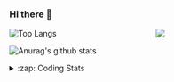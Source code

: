 ### Hi there 👋

<!--
**tao8687/tao8687** is a ✨ _special_ ✨ repository because its `README.md` (this file) appears on your GitHub profile.

Here are some ideas to get you started:

- 🔭 I’m currently working on ...
- 🌱 I’m currently learning ...
- 👯 I’m looking to collaborate on ...
- 🤔 I’m looking for help with ...
- 💬 Ask me about ...
- 📫 How to reach me: ...
- 😄 Pronouns: ...
- ⚡ Fun fact: ...
-->

<img align='right' src="https://media.giphy.com/media/M9gbBd9nbDrOTu1Mqx/giphy.gif" width="240">

  
![Top Langs](https://github-readme-stats.vercel.app/api/top-langs/?username=tao8687&layout=compact&title_color=23238E&text_color=A67D3D)

![Anurag's github stats](https://github-readme-stats.vercel.app/api?username=tao8687&show_icons=true&&text_color=A67D3D&title_color=23238E&show_icons=false&count_private=true&hide=stars)

<details>
  <summary>:zap: Coding Stats</summary>
  <br>
    
<!--START_SECTION:waka-->
![Code Time](http://img.shields.io/badge/Code%20Time-1%2C349%20hrs%203%20mins-blue)

![Profile Views](http://img.shields.io/badge/Profile%20Views-0-blue)

**🐱 My GitHub Data** 

> 📦 1.5 MB Used in GitHub's Storage 
 > 
> 🏆 176 Contributions in the Year 2023
 > 
> 🚫 Not Opted to Hire
 > 
> 📜 50 Public Repositories 
 > 
> 🔑 22 Private Repositories 
 > 
**I'm an Early 🐤** 

```text
🌞 Morning                1044 commits        █████████████████████░░░░   83.65 % 
🌆 Daytime                84 commits          ██░░░░░░░░░░░░░░░░░░░░░░░   06.73 % 
🌃 Evening                116 commits         ██░░░░░░░░░░░░░░░░░░░░░░░   09.29 % 
🌙 Night                  4 commits           ░░░░░░░░░░░░░░░░░░░░░░░░░   00.32 % 
```
📅 **I'm Most Productive on Wednesday** 

```text
Monday                   180 commits         ████░░░░░░░░░░░░░░░░░░░░░   14.42 % 
Tuesday                  167 commits         ███░░░░░░░░░░░░░░░░░░░░░░   13.38 % 
Wednesday                233 commits         █████░░░░░░░░░░░░░░░░░░░░   18.67 % 
Thursday                 158 commits         ███░░░░░░░░░░░░░░░░░░░░░░   12.66 % 
Friday                   176 commits         ████░░░░░░░░░░░░░░░░░░░░░   14.10 % 
Saturday                 171 commits         ███░░░░░░░░░░░░░░░░░░░░░░   13.70 % 
Sunday                   163 commits         ███░░░░░░░░░░░░░░░░░░░░░░   13.06 % 
```


📊 **This Week I Spent My Time On** 

```text
🕑︎ Time Zone: Asia/Shanghai

💬 Programming Languages: 
Bash                     38 mins             ██████████████░░░░░░░░░░░   57.20 % 
Markdown                 21 mins             ████████░░░░░░░░░░░░░░░░░   32.17 % 
C                        7 mins              ███░░░░░░░░░░░░░░░░░░░░░░   10.45 % 
Other                    0 secs              ░░░░░░░░░░░░░░░░░░░░░░░░░   00.18 % 

🔥 Editors: 
VS Code                  1 hr 7 mins         █████████████████████████   100.00 % 

🐱‍💻 Projects: 
TS0845_208_pad           24 mins             █████████░░░░░░░░░░░░░░░░   35.60 % 
TS0845_208               21 mins             ████████░░░░░░░░░░░░░░░░░   32.23 % 
vim-galore-zh_cn         21 mins             ████████░░░░░░░░░░░░░░░░░   32.17 % 

💻 Operating System: 
Linux                    1 hr 7 mins         █████████████████████████   100.00 % 
```

**I Mostly Code in Python** 

```text
Python                   9 repos             ████████░░░░░░░░░░░░░░░░░   31.03 % 
C++                      7 repos             ██████░░░░░░░░░░░░░░░░░░░   24.14 % 
JavaScript               2 repos             ██░░░░░░░░░░░░░░░░░░░░░░░   06.90 % 
Batchfile                1 repo              █░░░░░░░░░░░░░░░░░░░░░░░░   03.45 % 
HTML                     1 repo              █░░░░░░░░░░░░░░░░░░░░░░░░   03.45 % 
```



**Timeline**

![Lines of Code chart](https://raw.githubusercontent.com/tao8687/tao8687/master/assets/bar_graph.png)


 Last Updated on 23/06/2023 01:49:21 UTC
<!--END_SECTION:waka-->
</details>
